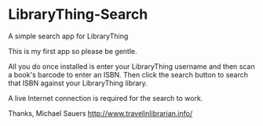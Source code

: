 # LibraryThing-Search
A simple search app for LibraryThing

This is my first app so please be gentle. 

All you do once installed is enter your LibraryThing username and then scan a book's barcode to enter an ISBN.
Then click the search button to search that ISBN against your LibraryThing library.

A live Internet connection is required for the search to work.

Thanks,
Michael Sauers
http://www.travelinlibrarian.info/
